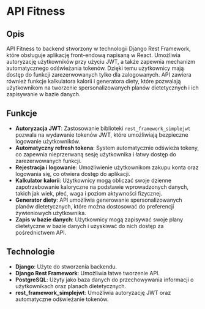 # API Fitness

## Opis

API Fitness to backend stworzony w technologii Django Rest Framework, które obsługuje aplikację front-endową napisaną w React. Umożliwia autoryzację użytkowników przy użyciu JWT, a także zapewnia mechanizm automatycznego odświeżania tokenów. Dzięki temu użytkownicy mają dostęp do funkcji zarezerwowanych tylko dla zalogowanych. API zawiera również funkcje kalkulatora kalorii i generatora diety, które pozwalają użytkownikom na tworzenie spersonalizowanych planów dietetycznych i ich zapisywanie w bazie danych.

## Funkcje

- **Autoryzacja JWT**: Zastosowanie biblioteki `rest_framework_simplejwt` pozwala na wydawanie tokenów JWT, które umożliwiają bezpieczne logowanie użytkowników.
- **Automatyczny refresh tokena**: System automatycznie odświeża tokeny, co zapewnia nieprzerwaną sesję użytkownika i łatwy dostęp do zarezerwowanych funkcji.
- **Rejestracja i logowanie**: Umożliwienie użytkownikom zakupu konta oraz logowania się, co otwiera dostęp do aplikacji.
- **Kalkulator kalorii**: Użytkownicy mogą obliczać swoje dzienne zapotrzebowanie kaloryczne na podstawie wprowadzonych danych, takich jak wiek, płeć, waga i poziom aktywności fizycznej.
- **Generator diety**: API umożliwia generowanie spersonalizowanych planów dietetycznych, które można dostosować do preferencji żywieniowych użytkownika.
- **Zapis w bazie danych**: Użytkownicy mogą zapisywać swoje plany dietetyczne w bazie danych i uzyskiwać do nich dostęp za pośrednictwem API.

## Technologie

- **Django**: Użyte do stworzenia backendu.
- **Django Rest Framework**: Umożliwia łatwe tworzenie API.
- **PostgreSQL**: Użyty jako baza danych do przechowywania informacji o użytkownikach oraz planach dietetycznych.
- **rest_framework_simplejwt**: Umożliwia autoryzację JWT oraz automatyczne odświeżanie tokenów.

